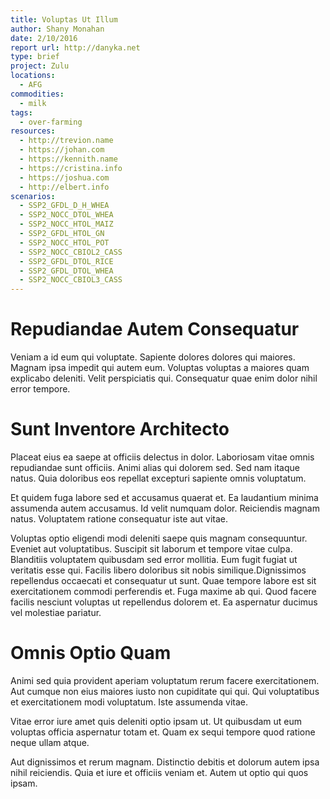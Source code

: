 ```yaml
---
title: Voluptas Ut Illum
author: Shany Monahan
date: 2/10/2016
report url: http://danyka.net
type: brief
project: Zulu
locations:
  - AFG
commodities:
  - milk
tags:
  - over-farming
resources:
  - http://trevion.name
  - https://johan.com
  - https://kennith.name
  - https://cristina.info
  - https://joshua.com
  - http://elbert.info
scenarios:
  - SSP2_GFDL_D_H_WHEA
  - SSP2_NOCC_DTOL_WHEA
  - SSP2_NOCC_HTOL_MAIZ
  - SSP2_GFDL_HTOL_GN
  - SSP2_NOCC_HTOL_POT
  - SSP2_NOCC_CBIOL2_CASS
  - SSP2_GFDL_DTOL_RICE
  - SSP2_GFDL_DTOL_WHEA
  - SSP2_NOCC_CBIOL3_CASS
---
```

# Repudiandae Autem Consequatur
Veniam a id eum qui voluptate. Sapiente dolores dolores qui maiores. Magnam ipsa impedit qui autem eum. Voluptas voluptas a maiores quam explicabo deleniti. Velit perspiciatis qui. Consequatur quae enim dolor nihil error tempore.

# Sunt Inventore Architecto
Placeat eius ea saepe at officiis delectus in dolor. Laboriosam vitae omnis repudiandae sunt officiis. Animi alias qui dolorem sed. Sed nam itaque natus. Quia doloribus eos repellat excepturi sapiente omnis voluptatum.
 Et quidem fuga labore sed et accusamus quaerat et. Ea laudantium minima assumenda autem accusamus. Id velit numquam dolor. Reiciendis magnam natus. Voluptatem ratione consequatur iste aut vitae.
 Voluptas optio eligendi modi deleniti saepe quis magnam consequuntur. Eveniet aut voluptatibus. Suscipit sit laborum et tempore vitae culpa. Blanditiis voluptatem quibusdam sed error mollitia. Eum fugit fugiat ut veritatis esse qui. Facilis libero doloribus sit nobis similique.Dignissimos repellendus occaecati et consequatur ut sunt. Quae tempore labore est sit exercitationem commodi perferendis et. Fuga maxime ab qui. Quod facere facilis nesciunt voluptas ut repellendus dolorem et. Ea aspernatur ducimus vel molestiae pariatur.

# Omnis Optio Quam
Animi sed quia provident aperiam voluptatum rerum facere exercitationem. Aut cumque non eius maiores iusto non cupiditate qui qui. Qui voluptatibus et exercitationem modi voluptatum. Iste assumenda vitae.
 Vitae error iure amet quis deleniti optio ipsam ut. Ut quibusdam ut eum voluptas officia aspernatur totam et. Quam ex sequi tempore quod ratione neque ullam atque.
 Aut dignissimos et rerum magnam. Distinctio debitis et dolorum autem ipsa nihil reiciendis. Quia et iure et officiis veniam et. Autem ut optio qui quos ipsam.
